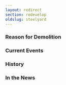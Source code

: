 ```yaml
---
layout: redirect
section: redevelop
oldslug: steelyard 
---
```


### Reason for Demolition


### Current Events


### History


### In the News
